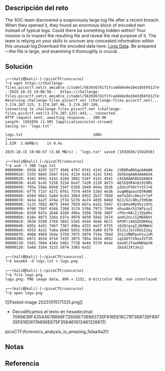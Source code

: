 ## Descripción del reto
The SOC team discovered a suspiciously large log file after a recent breach. When they opened it, they found an enormous block of encoded text instead of typical logs. Could there be something hidden within? Your mission is to inspect the resulting file and reveal the real purpose of it. The team is relying on your skills to uncover any concealed information within this unusual log.Download the encoded data here: [Logs Data](https://challenge-files.picoctf.net/c_amiable_citadel/563936741f1fcad4b6e9e1043d56fd127ef7de2227d293a8e478ae6887816d10/logs.txt). Be prepared—the file is large, and examining it thoroughly is crucial .

## Solución

```
┌──(kali㉿kali)-[~/picoCTF/concurso]
└─$ wget https://challenge-files.picoctf.net/c_amiable_citadel/563936741f1fcad4b6e9e1043d56fd127ef7de2227d293a8e478ae6887816d10/logs.txt
--2025-10-15 19:06:56--  https://challenge-files.picoctf.net/c_amiable_citadel/563936741f1fcad4b6e9e1043d56fd127ef7de2227d293a8e478ae6887816d10/logs.txt
Resolving challenge-files.picoctf.net (challenge-files.picoctf.net)... 3.174.207.125, 3.174.207.96, 3.174.207.109, ...
Connecting to challenge-files.picoctf.net (challenge-files.picoctf.net)|3.174.207.125|:443... connected.
HTTP request sent, awaiting response... 200 OK
Length: 1592036 (1.5M) [application/octet-stream]
Saving to: ‘logs.txt’

logs.txt                                100%[============================================================================>]   1.52M  3.66MB/s    in 0.4s    

2025-10-15 19:06:57 (3.66 MB/s) - ‘logs.txt’ saved [1592036/1592036]

┌──(kali㉿kali)-[~/picoCTF/concurso]
└─$ xxd -l 300 logs.txt 
00000000: 6956 424f 5277 304b 4767 6f41 4141 414e  iVBORw0KGgoAAAAN
00000010: 5355 6845 5567 4141 4134 4141 4141 5341  SUhEUgAAA4AAAASA
00000020: 4341 4941 4141 4168 3862 534f 4141 4541  CAIAAAAh8bSOAAEA
00000030: 4145 6c45 5156 5234 6e4f 7a39 3139 4d73  AElEQVR4nOz919Ms
00000040: 795a 556e 6950 334f 6359 2b49 464a 2b36  yZUniP3OcY+IFJ+6
00000050: 6f75 7157 4271 6f61 7574 4459 526d 4e36  ouqWBqoautDYRmN6
00000060: 656d 6661 5a6d 6c63 306d 6932 2b37 7850  emfaZmlc0mi2+7xP
00000070: 4e4a 4a2f 474a 2f34 5276 4a74 4835 646d  NJJ/GJ/4RvJtH5dm
00000080: 5131 7662 4875 344d 7039 6b7a 6a51 5947  Q1vbHu4Mp9kzjQYG
00000090: 6f68 756f 416b 7268 3174 5766 7973 7949  ohuoAkrh1tWfysyI
000000a0: 6350 647a 2b48 4169 496a 3356 7036 366f  cPdz+HAiIj3Vp66o
000000b0: 616e 4873 326e 637a 4979 4d38 5842 3474  anHs2nczIyM8XB4t
000000c0: 3650 5550 2f69 3841 5345 4544 4b4b 6b71  6PUP/i8ASEEDKKkq
000000d0: 6951 4a51 7467 7367 496a 4255 4e57 6f55  iQJQtgsgIjBUNWoU
000000e0: 4553 4a31 7a6a 6b69 5655 5569 5a69 6279  ESJ1zjkiVUUiZiby
000000f0: 4968 4969 564e 5750 7075 5078 754a 784d  IhIiVNWPpuPxuJxM
00000100: 6971 4934 4f54 7435 3975 785a 5654 4952  iqI4OTt59uxZVTIR
00000110: 5561 7844 434a 5461 7738 4e44 5570 6e4e  UaxDCJTaw8NDUpnN
00000120: 5a6d 3164 3133 5874 3365 6a32            Zm1d13Xt3ej2

┌──(kali㉿kali)-[~/picoCTF/concurso]
└─$ base64 -d logs.txt > logs.png

┌──(kali㉿kali)-[~/picoCTF/concurso]
└─$ file logs.png               
logs.png: PNG image data, 896 x 1152, 8-bit/color RGB, non-interlaced

┌──(kali㉿kali)-[~/picoCTF/concurso]
└─$ open logs.png
```
![[Pasted image 20251015171331.png]]

- Decodificamos el texto en hexadecimal:
7069636F4354467B666F72656E736963735F616E616C797369735F69735F616D617A696E675F35646161346132667D

picoCTF{forensics_analysis_is_amazing_5daa4a2f}

## Notas


## Referencia
